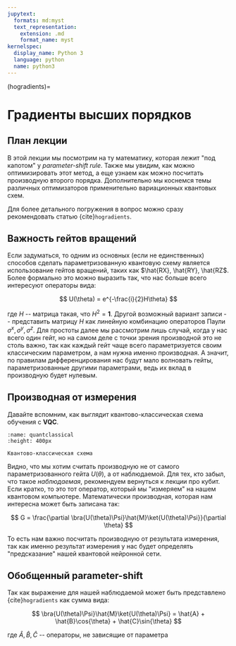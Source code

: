 ```yaml
---
jupytext:
  formats: md:myst
  text_representation:
    extension: .md
    format_name: myst
kernelspec:
  display_name: Python 3
  language: python
  name: python3
---
```


(hogradients)=

# Градиенты высших порядков

## План лекции

В этой лекции мы посмотрим на ту математику, которая лежит "под капотом" у _parameter-shift rule_. Также мы увидим, как можно оптимизировать этот метод, а еще узнаем как можно посчитать производную второго порядка. Дополнительно мы коснемся темы различных оптимизаторов применительно вариационных квантовых схем.

Для более детального погружения в вопрос можно сразу рекомендовать статью {cite}`hogradients`.

## Важность гейтов вращений

Если задуматься, то одним из основных (если не единственных) способов сделать параметризованную квантовую схему является использование гейтов вращений, таких как $\hat{RX}, \hat{RY}, \hat{RZ$. Более формально это можно выразить так, что нас больше всего интересуют операторы вида:

$$
U(\theta) = e^{-\frac{i}{2}H\theta}
$$

где $H$ -- матрица такая, что $H^2 = \mathbf{1}$. Другой возможный вариант записи -- представить матрицу $H$ как линейную комбинацию операторов Паули $\sigma^x, \sigma^y, \sigma^z$. Для простоты далее мы рассмотрим лишь случай, когда у нас всего один гейт, но на самом деле с точки зрения производной это не столь важно, так как каждый гейт чаще всего параметризуется своим классическим параметром, а нам нужна именно производная. А значит, по правилам дифференцирования нас будут мало волновать гейты, параметризованные другими параметрами, ведь их вклад в производную будет нулевым.

## Производная от измерения

Давайте вспомним, как выглядит квантово-классическая схема обучения с **VQC**.

```{figure} /_static/vqcblock/vqc/diagram.png
:name: quantclassical
:height: 400px

Квантово-классическая схема
```

Видно, что мы хотим считать производную не от самого параметризованного гейта $U(\theta)$, а от наблюдаемой. Для тех, кто забыл, что такое _наблюдаемая_, рекомендуем вернуться к лекции про кубит. Если кратко, то это тот оператор, который мы "измеряем" на нашем квантовом компьютере. Математически производная, которая нам интересна может быть записана так:

$$
G = \frac{\partial \bra{U(\theta)\Psi}\hat{M}\ket{U(\theta)\Psi}}{\partial \theta}
$$

То есть нам важно посчитать производную от результата измерения, так как именно результат измерения у нас будет определять "предсказание" нашей квантовой нейронной сети.

## Обобщенный parameter-shift

Так как выражение для нашей наблюдаемой может быть представлено {cite}`hogradients` как сумма вида:

$$
\bra{U(\theta)\Psi}\hat{M}\ket{U(\theta)\Psi} = \hat{A} + \hat{B}\cos{\theta} + \hat{C}\sin{\theta}
$$

где $\hat{A}, \hat{B}, \hat{C}$ -- операторы, не зависящие от параметра
